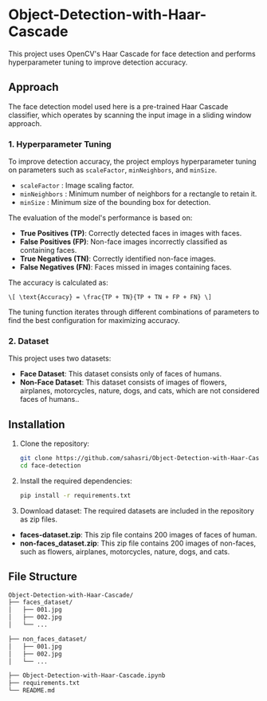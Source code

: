 # Object-Detection-with-Haar-Cascade
This project uses OpenCV's Haar Cascade for face detection and performs hyperparameter tuning to improve detection accuracy. 
## Approach

The face detection model used here is a pre-trained Haar Cascade classifier, which operates by scanning the input image in a sliding window approach.

### 1. Hyperparameter Tuning
To improve detection accuracy, the project employs hyperparameter tuning on parameters such as `scaleFactor`, `minNeighbors`, and `minSize`.
  - `scaleFactor` : Image scaling factor.
  - `minNeighbors` : Minimum number of neighbors for a rectangle to retain it.
  - `minSize` : Minimum size of the bounding box for detection.
    
The evaluation of the model's performance is based on:

- **True Positives (TP)**: Correctly detected faces in images with faces.
- **False Positives (FP)**: Non-face images incorrectly classified as containing faces.
- **True Negatives (TN)**: Correctly identified non-face images.
- **False Negatives (FN)**: Faces missed in images containing faces.

The accuracy is calculated as:

    \[ \text{Accuracy} = \frac{TP + TN}{TP + TN + FP + FN} \]

The tuning function iterates through different combinations of parameters to find the best configuration for maximizing accuracy.

### 2. Dataset

This project uses two datasets:
- **Face Dataset**: This dataset consists only of faces of humans.
- **Non-Face Dataset**: This dataset consists of images of flowers, airplanes, motorcycles, nature, dogs, and cats, which are not considered faces of humans..

## Installation

1. Clone the repository:
   ```bash
   git clone https://github.com/sahasri/Object-Detection-with-Haar-Cascade.git
   cd face-detection
2. Install the required dependencies:
   ```bash
   pip install -r requirements.txt
3. Download dataset: The required datasets are included in the repository as zip files. 
- **faces-dataset.zip**: This zip file contains 200 images of faces of human.
- **non-faces_dataset.zip**: This zip file contains 200 images of non-faces, such as flowers, airplanes, motorcycles, nature, dogs, and cats.


 ## File Structure
```bash
Object-Detection-with-Haar-Cascade/                     
├── faces_dataset/                          
│   ├── 001.jpg
│   ├── 002.jpg
│   └── ...

├── non_faces_dataset/                      
│   ├── 001.jpg
│   ├── 002.jpg
│   └── ...

├── Object-Detection-with-Haar-Cascade.ipynb  
├── requirements.txt                                                     
└── README.md                   
